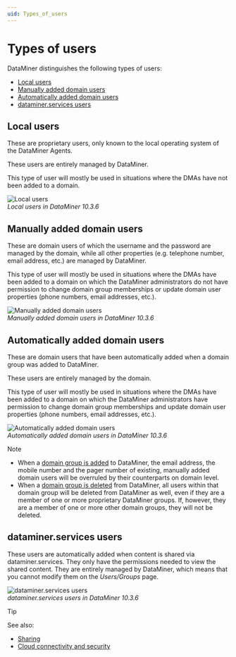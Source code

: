 ```yaml
---
uid: Types_of_users
---
```


# Types of users

DataMiner distinguishes the following types of users:

- [Local users](#local-users)
- [Manually added domain users](#manually-added-domain-users)
- [Automatically added domain users](#automatically-added-domain-users)
- [dataminer.services users](#dataminerservices-users)

## Local users

These are proprietary users, only known to the local operating system of the DataMiner Agents.

These users are entirely managed by DataMiner.

This type of user will mostly be used in situations where the DMAs have not been added to a domain.

![Local users](~/user-guide/images/Security_local_users.png)<br>
*Local users in DataMiner 10.3.6*

## Manually added domain users

These are domain users of which the username and the password are managed by the domain, while all other properties (e.g. telephone number, email address, etc.) are managed by DataMiner.

This type of user will mostly be used in situations where the DMAs have been added to a domain on which the DataMiner administrators do not have permission to change domain group memberships or update domain user properties (phone numbers, email addresses, etc.).

![Manually added domain users](~/user-guide/images/Security_manually_added_domain_users.png)<br>
*Manually added domain users in DataMiner 10.3.6*

## Automatically added domain users

These are domain users that have been automatically added when a domain group was added to DataMiner.

These users are entirely managed by the domain.

This type of user will mostly be used in situations where the DMAs have been added to a domain on which the DataMiner administrators have permission to change domain group memberships and update domain user properties (phone numbers, email addresses, etc.).

![Automatically added domain users](~/user-guide/images/Security_automatically_added_domain_users.png)<br>
*Automatically added domain users in DataMiner 10.3.6*

> [!NOTE]
>
> - When a [domain group is added](xref:Adding_a_user_group) to DataMiner, the email address, the mobile number and the pager number of existing, manually added domain users will be overruled by their counterparts on domain level.
> - When a [domain group is deleted](xref:Deleting_a_user_group) from DataMiner, all users within that domain group will be deleted from DataMiner as well, even if they are a member of one or more proprietary DataMiner groups. If, however, they are a member of one or more other domain groups, they will not be deleted.

## dataminer.services users

These users are automatically added when content is shared via dataminer.services. They only have the permissions needed to view the shared content. They are entirely managed by DataMiner, which means that you cannot modify them on the *Users/Groups* page.

![dataminer.services users](~/user-guide/images/Security_cloud_users.png)<br>
*dataminer.services users in DataMiner 10.3.6*

> [!TIP]
> See also:
>
> - [Sharing](xref:About_the_Sharing_app)
> - [Cloud connectivity and security](xref:Cloud_connectivity_and_security)
